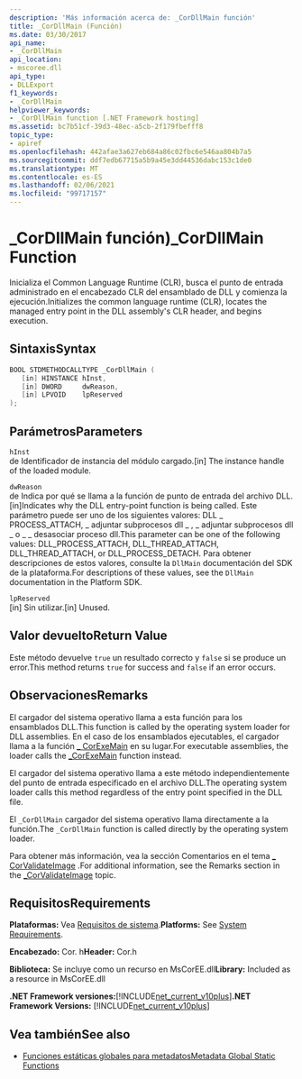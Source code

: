 ```yaml
---
description: 'Más información acerca de: _CorDllMain función'
title: _CorDllMain (Función)
ms.date: 03/30/2017
api_name:
- _CorDllMain
api_location:
- mscoree.dll
api_type:
- DLLExport
f1_keywords:
- _CorDllMain
helpviewer_keywords:
- _CorDllMain function [.NET Framework hosting]
ms.assetid: bc7b51cf-39d3-48ec-a5cb-2f179fbefff8
topic_type:
- apiref
ms.openlocfilehash: 442afae3a627eb684a86c02fbc6e546aa804b7a5
ms.sourcegitcommit: ddf7edb67715a5b9a45e3dd44536dabc153c1de0
ms.translationtype: MT
ms.contentlocale: es-ES
ms.lasthandoff: 02/06/2021
ms.locfileid: "99717157"
---
```

# <a name="_cordllmain-function"></a><span data-ttu-id="51aad-103">\_CorDllMain función)</span><span class="sxs-lookup"><span data-stu-id="51aad-103">\_CorDllMain Function</span></span>

<span data-ttu-id="51aad-104">Inicializa el Common Language Runtime (CLR), busca el punto de entrada administrado en el encabezado CLR del ensamblado de DLL y comienza la ejecución.</span><span class="sxs-lookup"><span data-stu-id="51aad-104">Initializes the common language runtime (CLR), locates the managed entry point in the DLL assembly's CLR header, and begins execution.</span></span>  
  
## <a name="syntax"></a><span data-ttu-id="51aad-105">Sintaxis</span><span class="sxs-lookup"><span data-stu-id="51aad-105">Syntax</span></span>  
  
```cpp  
BOOL STDMETHODCALLTYPE _CorDllMain (  
   [in] HINSTANCE hInst,  
   [in] DWORD     dwReason,  
   [in] LPVOID    lpReserved  
);  
```  
  
## <a name="parameters"></a><span data-ttu-id="51aad-106">Parámetros</span><span class="sxs-lookup"><span data-stu-id="51aad-106">Parameters</span></span>  

 `hInst`  
 <span data-ttu-id="51aad-107">de Identificador de instancia del módulo cargado.</span><span class="sxs-lookup"><span data-stu-id="51aad-107">[in] The instance handle of the loaded module.</span></span>  
  
 `dwReason`  
 <span data-ttu-id="51aad-108">de Indica por qué se llama a la función de punto de entrada del archivo DLL.</span><span class="sxs-lookup"><span data-stu-id="51aad-108">[in]Indicates why the DLL entry-point function is being called.</span></span> <span data-ttu-id="51aad-109">Este parámetro puede ser uno de los siguientes valores: DLL \_ PROCESS_ATTACH, \_ adjuntar subprocesos dll \_ , \_ adjuntar subprocesos dll \_ o \_ \_ desasociar proceso dll.</span><span class="sxs-lookup"><span data-stu-id="51aad-109">This parameter can be one of the following values: DLL\_PROCESS_ATTACH, DLL\_THREAD\_ATTACH, DLL\_THREAD\_ATTACH, or DLL\_PROCESS\_DETACH.</span></span> <span data-ttu-id="51aad-110">Para obtener descripciones de estos valores, consulte la `DllMain` documentación del SDK de la plataforma.</span><span class="sxs-lookup"><span data-stu-id="51aad-110">For descriptions of these values, see the `DllMain` documentation in the Platform SDK.</span></span>  
  
 `lpReserved`  
 <span data-ttu-id="51aad-111">[in] Sin utilizar.</span><span class="sxs-lookup"><span data-stu-id="51aad-111">[in] Unused.</span></span>  
  
## <a name="return-value"></a><span data-ttu-id="51aad-112">Valor devuelto</span><span class="sxs-lookup"><span data-stu-id="51aad-112">Return Value</span></span>  

 <span data-ttu-id="51aad-113">Este método devuelve `true` un resultado correcto y `false` si se produce un error.</span><span class="sxs-lookup"><span data-stu-id="51aad-113">This method returns `true` for success and `false` if an error occurs.</span></span>  
  
## <a name="remarks"></a><span data-ttu-id="51aad-114">Observaciones</span><span class="sxs-lookup"><span data-stu-id="51aad-114">Remarks</span></span>  

 <span data-ttu-id="51aad-115">El cargador del sistema operativo llama a esta función para los ensamblados DLL.</span><span class="sxs-lookup"><span data-stu-id="51aad-115">This function is called by the operating system loader for DLL assemblies.</span></span> <span data-ttu-id="51aad-116">En el caso de los ensamblados ejecutables, el cargador llama a la función [ \_ CorExeMain](corexemain-function.md) en su lugar.</span><span class="sxs-lookup"><span data-stu-id="51aad-116">For executable assemblies, the loader calls the [\_CorExeMain](corexemain-function.md) function instead.</span></span>  
  
 <span data-ttu-id="51aad-117">El cargador del sistema operativo llama a este método independientemente del punto de entrada especificado en el archivo DLL.</span><span class="sxs-lookup"><span data-stu-id="51aad-117">The operating system loader calls this method regardless of the entry point specified in the DLL file.</span></span>  
  
<span data-ttu-id="51aad-118">El `_CorDllMain` cargador del sistema operativo llama directamente a la función.</span><span class="sxs-lookup"><span data-stu-id="51aad-118">The `_CorDllMain` function is called directly by the operating system loader.</span></span>
  
 <span data-ttu-id="51aad-119">Para obtener más información, vea la sección Comentarios en el tema [ \_ CorValidateImage](corvalidateimage-function.md) .</span><span class="sxs-lookup"><span data-stu-id="51aad-119">For additional information, see the Remarks section in the [\_CorValidateImage](corvalidateimage-function.md) topic.</span></span>  
  
## <a name="requirements"></a><span data-ttu-id="51aad-120">Requisitos</span><span class="sxs-lookup"><span data-stu-id="51aad-120">Requirements</span></span>  

 <span data-ttu-id="51aad-121">**Plataformas:** Vea [Requisitos de sistema](../../get-started/system-requirements.md).</span><span class="sxs-lookup"><span data-stu-id="51aad-121">**Platforms:** See [System Requirements](../../get-started/system-requirements.md).</span></span>  
  
 <span data-ttu-id="51aad-122">**Encabezado:** Cor. h</span><span class="sxs-lookup"><span data-stu-id="51aad-122">**Header:** Cor.h</span></span>  
  
 <span data-ttu-id="51aad-123">**Biblioteca:** Se incluye como un recurso en MsCorEE.dll</span><span class="sxs-lookup"><span data-stu-id="51aad-123">**Library:** Included as a resource in MsCorEE.dll</span></span>  
  
 <span data-ttu-id="51aad-124">**.NET Framework versiones:**[!INCLUDE[net_current_v10plus](../../../../includes/net-current-v10plus-md.md)]</span><span class="sxs-lookup"><span data-stu-id="51aad-124">**.NET Framework Versions:** [!INCLUDE[net_current_v10plus](../../../../includes/net-current-v10plus-md.md)]</span></span>  
  
## <a name="see-also"></a><span data-ttu-id="51aad-125">Vea también</span><span class="sxs-lookup"><span data-stu-id="51aad-125">See also</span></span>

- [<span data-ttu-id="51aad-126">Funciones estáticas globales para metadatos</span><span class="sxs-lookup"><span data-stu-id="51aad-126">Metadata Global Static Functions</span></span>](../metadata/metadata-global-static-functions.md)
